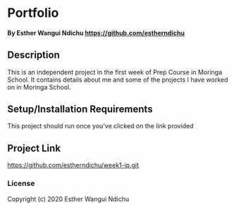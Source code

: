 # Portfolio
#### By **Esther Wangui Ndichu https://github.com/estherndichu**
## Description
This is an independent project in the first week of Prep Course in Moringa School. It contains details about me and some of the projects I have worked on in Moringa School.
## Setup/Installation Requirements
This project should run once you've clicked on the link provided
## Project Link
https://github.com/estherndichu/week1-ip.git
### License
Copyright (c) 2020 Esther Wangui Ndichu
